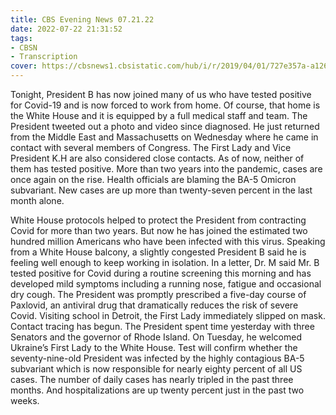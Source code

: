 ```yaml
---
title: CBS Evening News 07.21.22
date: 2022-07-22 21:31:52
tags:
- CBSN
- Transcription
cover: https://cbsnews1.cbsistatic.com/hub/i/r/2019/04/01/727e357a-a126-4138-a2c5-4d3222669d57/thumbnail/640x360/3ff2761028dc5c65cc4f07acd54bcd5c/cbsn2-logo-1920x1080.jpg
---
```

Tonight, President B has now joined many of us who have tested positive for Covid-19 and is now forced to work from home. Of course, that home is the White House and it is equipped by a full medical staff and team. The President tweeted out a photo and video since diagnosed. He just returned from the Middle East and Massachusetts on Wednesday where he came in contact with several members of Congress. The First Lady and Vice President K.H are also considered close contacts. As of now, neither of them has tested positive. More than two years into the pandemic, cases are once again on the rise. Health officials are blaming the BA-5 Omicron subvariant. New cases are up more than twenty-seven percent in the last month alone. 

White House protocols helped to protect the President from contracting Covid for more than two years. But now he has joined the estimated two hundred million Americans who have been infected with this virus. Speaking from a White House balcony, a slightly congested President B said he is feeling well enough to keep working in isolation. In a letter, Dr. M said Mr. B tested positive for Covid during a routine screening this morning and has developed mild symptoms including a running nose, fatigue and occasional dry cough. The President was promptly prescribed a five-day course of Paxlovid, an antiviral drug that dramatically reduces the risk of severe Covid. Visiting school in Detroit, the First Lady immediately slipped on mask. Contact tracing has begun. The President spent time yesterday with three Senators and the governor of Rhode Island. On Tuesday, he welcomed Ukraine’s First Lady to the White House. Test will confirm whether the seventy-nine-old President was infected by the highly contagious BA-5 subvariant which is now responsible for nearly eighty percent of all US cases. The number of daily cases has nearly tripled in the past three months. And hospitalizations are up twenty percent just in the past two weeks. 
